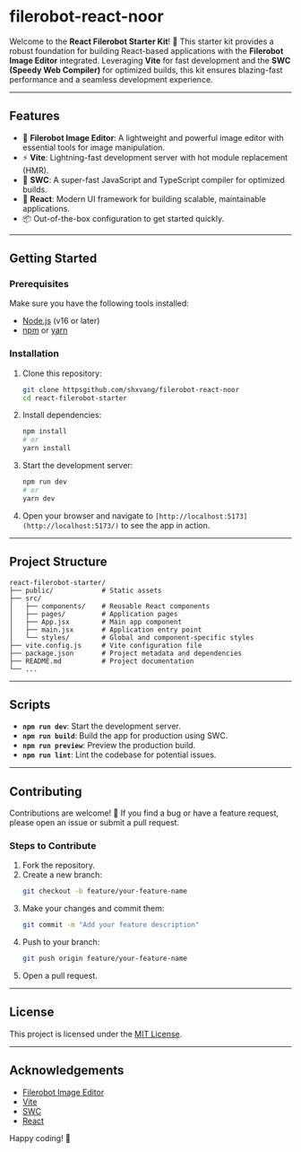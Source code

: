 # filerobot-react-noor

Welcome to the **React Filerobot Starter Kit**! 🚀 This starter kit provides a robust foundation for building React-based applications with the **Filerobot Image Editor** integrated. Leveraging **Vite** for fast development and the **SWC (Speedy Web Compiler)** for optimized builds, this kit ensures blazing-fast performance and a seamless development experience.

---

## Features

- 🌟 **Filerobot Image Editor**: A lightweight and powerful image editor with essential tools for image manipulation.
- ⚡ **Vite**: Lightning-fast development server with hot module replacement (HMR).
- 🚀 **SWC**: A super-fast JavaScript and TypeScript compiler for optimized builds.
- 🎯 **React**: Modern UI framework for building scalable, maintainable applications.
- 📦 Out-of-the-box configuration to get started quickly.

---

## Getting Started

### Prerequisites

Make sure you have the following tools installed:

- [Node.js](https://nodejs.org/) (v16 or later)
- [npm](https://www.npmjs.com/) or [yarn](https://yarnpkg.com/)

### Installation

1. Clone this repository:
   ```bash
   git clone httpsgithub.com/shxvang/filerobot-react-noor
   cd react-filerobot-starter
   ```

2. Install dependencies:
   ```bash
   npm install
   # or
   yarn install
   ```

3. Start the development server:
   ```bash
   npm run dev
   # or
   yarn dev
   ```

4. Open your browser and navigate to `[http://localhost:5173](http://localhost:5173/)` to see the app in action.

---

## Project Structure

```plaintext
react-filerobot-starter/
├── public/            # Static assets
├── src/
│   ├── components/    # Reusable React components
│   ├── pages/         # Application pages
│   ├── App.jsx        # Main app component
│   ├── main.jsx       # Application entry point
│   └── styles/        # Global and component-specific styles
├── vite.config.js     # Vite configuration file
├── package.json       # Project metadata and dependencies
├── README.md          # Project documentation
└── ...
```

---

## Scripts

- **`npm run dev`**: Start the development server.
- **`npm run build`**: Build the app for production using SWC.
- **`npm run preview`**: Preview the production build.
- **`npm run lint`**: Lint the codebase for potential issues.

---



## Contributing

Contributions are welcome! 🎉 If you find a bug or have a feature request, please open an issue or submit a pull request.

### Steps to Contribute

1. Fork the repository.
2. Create a new branch:
   ```bash
   git checkout -b feature/your-feature-name
   ```
3. Make your changes and commit them:
   ```bash
   git commit -m "Add your feature description"
   ```
4. Push to your branch:
   ```bash
   git push origin feature/your-feature-name
   ```
5. Open a pull request.

---

## License

This project is licensed under the [MIT License](./LICENSE).

---

## Acknowledgements

- [Filerobot Image Editor](https://github.com/scaleflex/filerobot-image-editor)
- [Vite](https://vitejs.dev/)
- [SWC](https://swc.rs/)
- [React](https://reactjs.org/)

Happy coding! 🎨
